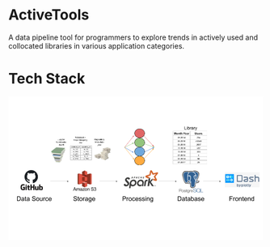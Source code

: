 # ActiveTools
A data pipeline tool for programmers to explore trends in actively used and collocated libraries in various application categories.

# Tech Stack
![Tech stack used in ActeveTools](https://github.com/gauravsm31/ActiveTools/blob/master/Image/TechStack.png)
